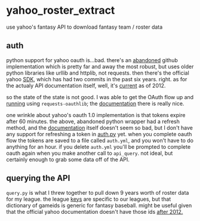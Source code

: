 # yahoo_roster_extract
use yahoo's fantasy API to download fantasy team / roster data

## auth
python support for yahoo oauth is...bad.  there's an [abandoned](https://github.com/project-fondue) github implementation which is pretty far and away the most robust, but uses older python libraries like urllib and httplib, not requests.  then there's the official yahoo [SDK](https://github.com/yahoo/yos-social-python), which has had two commits in the past six years.  right.  as for the actualy API documentation itself, well, it's [current](https://developer.yahoo.com/fantasysports/guide/#game-resource) as of 2012.

so the state of the state is not good.  I was able to get the OAuth flow up and [running](https://github.com/almartin82/yahoo_roster_extract/blob/31b72673b6982d173b5968f8c2a991aa4c47e955/auth.py) using `requests-oauthlib`; the [documentation](https://requests-oauthlib.readthedocs.org/en/latest/) there is really nice.

one wrinkle about yahoo's oauth 1.0 implementation is that tokens expire after 60 minutes.  the above, abandoned python wrapper had a refresh method, and the [documentation](https://developer.yahoo.com/oauth/guide/oauth-refreshaccesstoken.html) itself doesn't seem so bad, but I don't have any support for refreshing a token in [auth.py](https://github.com/almartin82/yahoo_roster_extract/blob/master/auth.py) yet.  when you complete oauth flow the tokens are saved to a file called `auth.yml`, and you won't have to do anything for an hour.  if you delete `auth.yml` you'll be prompted to complete oauth again when you make another call to `api_query`.  not ideal, but certainly enough to grab some data off of the API.

## querying the API
`query.py` is what I threw together to pull down 9 years worth of roster data for my league.  the league [keys](https://github.com/almartin82/yahoo_roster_extract/blob/31b72673b6982d173b5968f8c2a991aa4c47e955/query.py#L51) are specific to our leagues, but that dictionary of gameids is generic for fantasy baseball.  might be useful given that the official yahoo documentation doesn't have those ids [after 2012.](https://developer.yahoo.com/fantasysports/guide/#game-resource) 